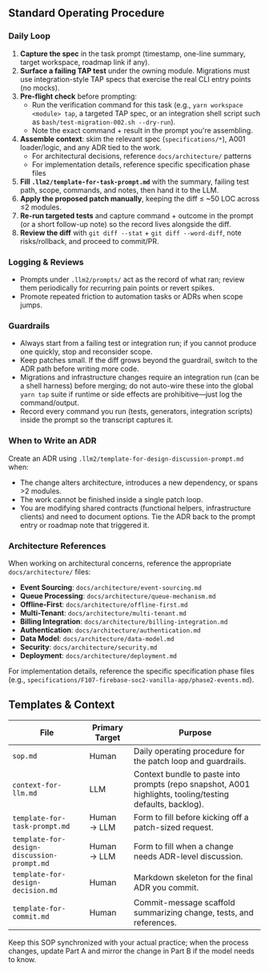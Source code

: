 ## Standard Operating Procedure

### Daily Loop

1. **Capture the spec** in the task prompt (timestamp, one-line summary, target workspace, roadmap link if any).
2. **Surface a failing TAP test** under the owning module. Migrations must use integration-style TAP specs that exercise
   the real CLI entry points (no mocks).
3. **Pre-flight check** before prompting:
    - Run the verification command for this task (e.g., `yarn workspace <module> tap`, a targeted TAP spec, or an
      integration shell script such as `bash/test-migration-002.sh --dry-run`).
    - Note the exact command + result in the prompt you're assembling.
4. **Assemble context**: skim the relevant spec (`specifications/*`), A001 loader/logic, and any ADR tied to the work.
   - For architectural decisions, reference `docs/architecture/` patterns
   - For implementation details, reference specific specification phase files
5. **Fill `.llm2/template-for-task-prompt.md`** with the summary, failing test path, scope, commands, and notes, then
   hand it to the LLM.
6. **Apply the proposed patch manually**, keeping the diff ≤ ~50 LOC across ≤2 modules.
7. **Re-run targeted tests** and capture command + outcome in the prompt (or a short follow-up note) so the record lives
   alongside the diff.
8. **Review the diff** with `git diff --stat` + `git diff --word-diff`, note risks/rollback, and proceed to commit/PR.

### Logging & Reviews

- Prompts under `.llm2/prompts/` act as the record of what ran; review them periodically for recurring pain points or
  revert spikes.
- Promote repeated friction to automation tasks or ADRs when scope jumps.

### Guardrails

- Always start from a failing test or integration run; if you cannot produce one quickly, stop and reconsider scope.
- Keep patches small. If the diff grows beyond the guardrail, switch to the ADR path before writing more code.
- Migrations and infrastructure changes require an integration run (can be a shell harness) before merging; do not
  auto-wire these into the global `yarn tap` suite if runtime or side effects are prohibitive—just log the
  command/output.
- Record every command you run (tests, generators, integration scripts) inside the prompt so the transcript captures it.

### When to Write an ADR

Create an ADR using `.llm2/template-for-design-discussion-prompt.md` when:

- The change alters architecture, introduces a new dependency, or spans >2 modules.
- The work cannot be finished inside a single patch loop.
- You are modifying shared contracts (functional helpers, infrastructure clients) and need to document options.
  Tie the ADR back to the prompt entry or roadmap note that triggered it.

### Architecture References

When working on architectural concerns, reference the appropriate `docs/architecture/` files:
- **Event Sourcing**: `docs/architecture/event-sourcing.md`
- **Queue Processing**: `docs/architecture/queue-mechanism.md`
- **Offline-First**: `docs/architecture/offline-first.md`
- **Multi-Tenant**: `docs/architecture/multi-tenant.md`
- **Billing Integration**: `docs/architecture/billing-integration.md`
- **Authentication**: `docs/architecture/authentication.md`
- **Data Model**: `docs/architecture/data-model.md`
- **Security**: `docs/architecture/security.md`
- **Deployment**: `docs/architecture/deployment.md`

For implementation details, reference the specific specification phase files (e.g., `specifications/F107-firebase-soc2-vanilla-app/phase2-events.md`).

## Templates & Context

| File                                       | Primary Target | Purpose                                                                                                   |
|--------------------------------------------|----------------|-----------------------------------------------------------------------------------------------------------|
| `sop.md`                                   | Human          | Daily operating procedure for the patch loop and guardrails.                                              |
| `context-for-llm.md`                       | LLM            | Context bundle to paste into prompts (repo snapshot, A001 highlights, tooling/testing defaults, backlog). |
| `template-for-task-prompt.md`              | Human → LLM    | Form to fill before kicking off a patch-sized request.                                                    |
| `template-for-design-discussion-prompt.md` | Human → LLM    | Form to fill when a change needs ADR-level discussion.                                                    |
| `template-for-design-decision.md`          | Human          | Markdown skeleton for the final ADR you commit.                                                           |
| `template-for-commit.md`                   | Human          | Commit-message scaffold summarizing change, tests, and references.                                        |

Keep this SOP synchronized with your actual practice; when the process changes, update Part A and mirror the change in
Part B if the model needs to know.

